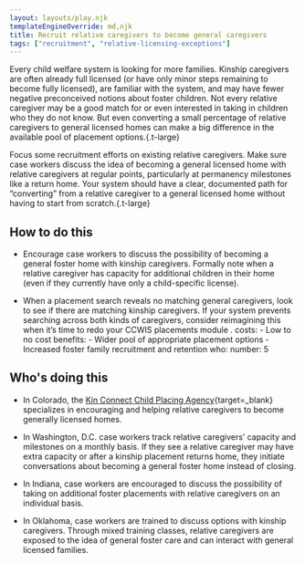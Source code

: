```yaml
---
layout: layouts/play.njk
templateEngineOverride: md,njk
title: Recruit relative caregivers to become general caregivers
tags: ["recruitment", "relative-licensing-exceptions"]
---
```


Every child welfare system is looking for more families. Kinship caregivers are often already full licensed (or have only minor steps remaining to become fully licensed), are familiar with the system, and may have fewer negative preconceived notions about foster children. Not every relative caregiver may be a good match for or even interested in taking in children who they do not know. But even converting a small percentage of relative caregivers to general licensed homes can make a big difference in the available pool of placement options.{.t-large}

Focus some recruitment efforts on existing relative caregivers. Make sure case workers discuss the idea of becoming a general licensed home with relative caregivers at regular points, particularly at permanency milestones like a return home. Your system should have a clear, documented path for “converting” from a relative caregiver to a general licensed home without having to start from scratch.{.t-large}

## How to do this

* Encourage case workers to discuss the possibility of becoming a general foster home with kinship caregivers. Formally note when a relative caregiver has capacity for additional children in their home (even if they currently have only a child-specific license).

* When a placement search reveals no matching general caregivers, look to see if there are matching kinship caregivers. If your system prevents searching across both kinds of caregivers, consider reimagining this when it’s time to redo your CCWIS placements module
.
    costs:
      - Low to no cost
    benefits:
      - Wider pool of appropriate placement options
      - Increased foster family recruitment and retention
    who:
      number: 5

## Who's doing this

* In Colorado, the [Kin Connect Child Placing Agency](https://kinconnect.org/){target=_blank} specializes in encouraging and helping relative caregivers to become generally licensed homes.

* In Washington, D.C. case workers track relative caregivers’ capacity and milestones on a monthly basis. If they see a relative caregiver may have extra capacity or after a kinship placement returns home, they initiate conversations about becoming a general foster home instead of closing.

* In Indiana, case workers are encouraged to discuss the possibility of taking on additional foster placements with relative caregivers on an individual basis.

* In Oklahoma, case workers are trained to discuss options with kinship caregivers. Through mixed training classes, relative caregivers are exposed to the idea of general foster care and can interact with general licensed families.